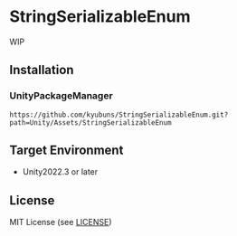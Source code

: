 # StringSerializableEnum

WIP

## Installation

### UnityPackageManager

`https://github.com/kyubuns/StringSerializableEnum.git?path=Unity/Assets/StringSerializableEnum`

## Target Environment

- Unity2022.3 or later

## License

MIT License (see [LICENSE](LICENSE))
